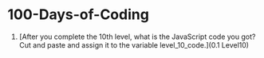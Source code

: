# 100-Days-of-Coding


1) [After you complete the 10th level, what is the JavaScript code you got? Cut and paste and assign it to the variable level_10_code.](0.1 Level10)

